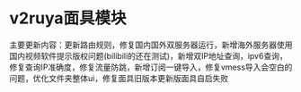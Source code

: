# v2ruya面具模块
主要更新内容：更新路由规则，修复国内国外双服务器运行，新增海外服务器使用国内视频软件提示版权问题(bilibili的还在测试)，新增双IP地址查询，ipv6查询，修复查询IP准确度，修复流量防跳，新增订阅一键导入，修复vmess导入会空白的问题，优化文件夹整体ui，修复面具旧版本更新版面具自启失败
